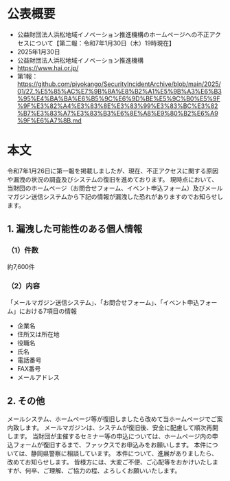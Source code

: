 # 公表概要
- 公益財団法人浜松地域イノベーション推進機構のホームページへの不正アクセスについて【第二報：令和7年1月30日（木）19時現在】
- 2025年1月30日
- 公益財団法人浜松地域イノベーション推進機構
- https://www.hai.or.jp/
- 第1報：https://github.com/piyokango/SecurityIncidentArchive/blob/main/2025/01/27_%E5%85%AC%E7%9B%8A%E8%B2%A1%E5%9B%A3%E6%B3%95%E4%BA%BA%E6%B5%9C%E6%9D%BE%E5%9C%B0%E5%9F%9F%E3%82%A4%E3%83%8E%E3%83%99%E3%83%BC%E3%82%B7%E3%83%A7%E3%83%B3%E6%8E%A8%E9%80%B2%E6%A9%9F%E6%A7%8B.md

# 本文
令和7年1月26日に第一報を掲載しましたが、現在、不正アクセスに関する原因や漏洩の状況の調査及びシステムの復旧を進めております。
現時点において、当財団のホームページ（お問合せフォーム、イベント申込フォーム）及びメールマガジン送信システムから下記の情報が漏洩した恐れがありますのでお知らせします。

## 1. 漏洩した可能性のある個人情報

### （1）件数
約7,600件


### （2）内容
「メールマガジン送信システム」、「お問合せフォーム」、「イベント申込フォーム」における7項目の情報
- 企業名
- 住所又は所在地
- 役職名
- 氏名
- 電話番号
- FAX番号
- メールアドレス

## 2. その他

メールシステム、ホームページ等が復旧しましたら改めて当ホームページでご案内致します。
メールマガジンは、システムが復旧後、安全に配慮して順次再開します。
当財団が主催するセミナー等の申込については、ホームページ内の申込フォームが復旧するまで、ファックスでお申込みをお願いします。
本件については、静岡県警察に相談しています。
本件について、進展がありましたら、改めてお知らせします。
皆様方には、大変ご不便、ご心配等をおかけいたしますが、何卒、ご理解、ご協力の程、よろしくお願いいたします。
